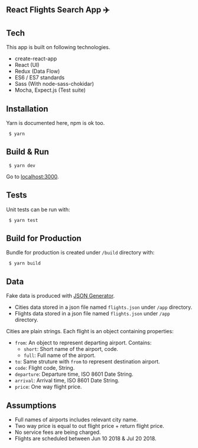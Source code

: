 React Flights Search App :airplane:
-----

## Tech
This app is built on following technologies.
- create-react-app
- React (UI)
- Redux (Data Flow)
- ES6 / ES7 standards
- Sass (With node-sass-chokidar)
- Mocha, Expect.js (Test suite)

## Installation
Yarn is documented here, npm is ok too.
```
 $ yarn
```

## Build & Run
```
 $ yarn dev
```
Go to [localhost:3000](http://localhost:3000).

## Tests
Unit tests can be run with:
```
 $ yarn test
```

## Build for Production
Bundle for production is created under `/build` directory with:
```
 $ yarn build
```

## Data
Fake data is produced with [JSON Generator](http://json-generator.com/).

- Cities data stored in a json file named `flights.json` under `/app` directory.
- Flights data stored in a json file named `flights.json` under `/app` directory.

Cities are plain strings. Each flight is an object containing properties:
- `from`: An object to represent departing airport. Contains:
  - `short`: Short name of the airport, code.
  - `full`: Full name of the airport.
- `to`: Same struture with `from` to represent destination airport.
- `code`: Flight code, String.
- `departure`: Departure time, ISO 8601 Date String.
- `arrival`: Arrival time, ISO 8601 Date String.
- `price`: One way flight price.

## Assumptions
- Full names of airports includes relevant city name.
- Two way price is equal to out flight price + return flight price.
- No service fees are being charged.
- Flights are scheduled between Jun 10 2018 & Jul 20 2018.
